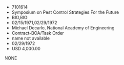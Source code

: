* 7101614
* Symposium on Pest Control Strategies For the Future
* BIO,BIO
* 02/15/1971,02/29/1972
* Michael Decarlo, National Academy of Engineering
* Contract-BOA/Task Order
*   name not available
* 02/29/1972
* USD 4,000.00

NONE